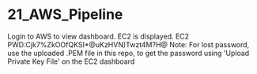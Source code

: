 # 21_AWS_Pipeline

Login to AWS to view dashboard.
EC2 is displayed. 
EC2 PWD:Cjk7%ZkOOfQKSI*@uKzHVN)Twzt4M?H@
Note: For lost password, use the uploaded .PEM file in this repo, to get the password using 'Upload Private Key File' on the EC2 dashboard
